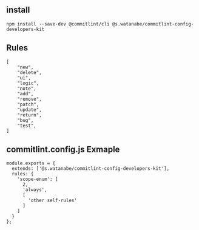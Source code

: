 ## install

```
npm install --save-dev @commitlint/cli @s.watanabe/commitlint-config-developers-kit
```

## Rules

```
[
    "new",
    "delete",
    "ui",
    "logic",
    "note",
    "add",
    "remove",
    "patch",
    "update",
    "return",
    "bug",
    "test",
]
```

## commitlint.config.js Exmaple

```
module.exports = {
  extends: ['@s.watanabe/commitlint-config-developers-kit'],
  rules: {
    'scope-enum': [
      2,
      'always',
      [
        'other self-rules'
      ]
    ]
  }
};
```
